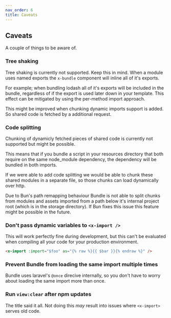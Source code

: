 ```yaml
---
nav_order: 6
title: Caveats
---
```


## Caveats

A couple of things to be aware of.

### Tree shaking

Tree shaking is currently not supported. Keep this in mind. When a module uses named exports the `x-bundle` component will inline all of it's exports.

For example; when bundling lodash all of it's exports will be included in the bundle, regardless of if the export is used later down in your template. This effect can be mitigated by using the per-method import approach.

This might be improved when chunking dynamic imports support is added. So shared code is fetched by a additional request.

### Code splitting

Chunking of dynamicly fetched pieces of shared code is currently not supported but might be possible.

This means that if you bundle a script in your resources directory that both require on the same node_module dependency, the dependency will be bundled in both imports.

If we were able to add code splitting we would be able to chunk these shared modules in a separate file, so those chunks can load dynamically over http.

Due to Bun's path remapping behaviour Bundle is not able to split chunks from modules and assets imported from a path below it's internal project root (which is in the storage directory). If Bun fixes this issue this feature might be possible in the future.

<!-- TODO: Add a detailed treeview of chunking vs how it's done now -->
<!-- NOTE: A workaround where your local scripts also use _import() & we preload all dependencies in the blade template is possible. But less than ideal. -->

### Don't pass dynamic variables to `<x-import />`

This will work perfectly fine during development, but this can't be evaluated when compiling all your code for your production environment.

```html
<x-import :import="$foo" as="{% raw %}{{ $bar }}{% endraw %}" />
```

### Prevent Bundle from loading the same import multiple times

Bundle uses laravel's `@once` direcive internally, so you don't have to worry about loading the same import more than once.

### Run `view:clear` after npm updates

The title said it all. Not doing this _may_ result into issues where `<x-import>` serves old code.

